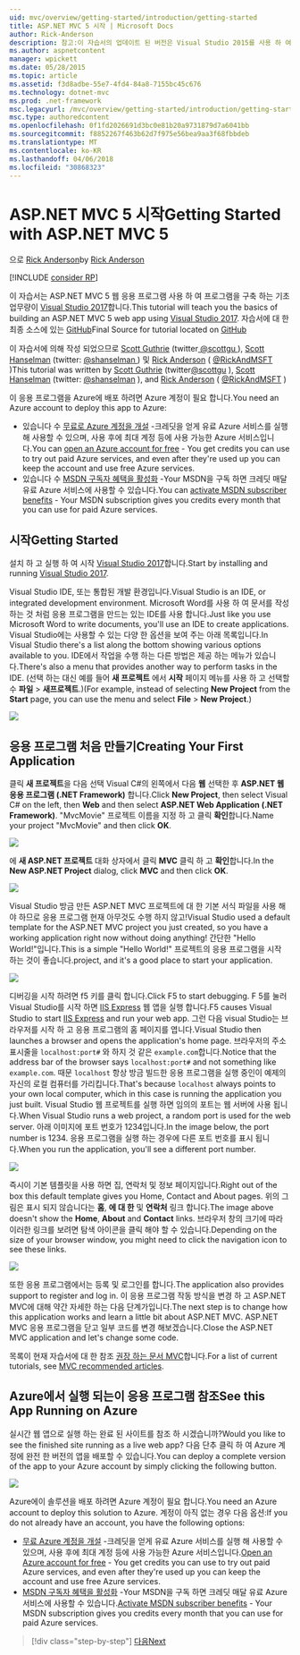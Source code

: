 ```yaml
---
uid: mvc/overview/getting-started/introduction/getting-started
title: ASP.NET MVC 5 시작 | Microsoft Docs
author: Rick-Anderson
description: 참고:이 자습서의 업데이트 된 버전은 Visual Studio 2015를 사용 하 여 사용할 수입니다. 새 자습서에서는 ASP.NET Core MVC 6 많은 improvem 제공 하는 중...
ms.author: aspnetcontent
manager: wpickett
ms.date: 05/28/2015
ms.topic: article
ms.assetid: f3d8adbe-55e7-4fd4-84a8-7155bc45c676
ms.technology: dotnet-mvc
ms.prod: .net-framework
msc.legacyurl: /mvc/overview/getting-started/introduction/getting-started
msc.type: authoredcontent
ms.openlocfilehash: 0f1fd2026691d3bc0e81b20a9731879d7a6041bb
ms.sourcegitcommit: f8852267f463b62d7f975e56bea9aa3f68fbbdeb
ms.translationtype: MT
ms.contentlocale: ko-KR
ms.lasthandoff: 04/06/2018
ms.locfileid: "30868323"
---
```

<a name="getting-started-with-aspnet-mvc-5"></a><span data-ttu-id="76944-104">ASP.NET MVC 5 시작</span><span class="sxs-lookup"><span data-stu-id="76944-104">Getting Started with ASP.NET MVC 5</span></span>
====================
<span data-ttu-id="76944-105">으로 [Rick Anderson](https://github.com/Rick-Anderson)</span><span class="sxs-lookup"><span data-stu-id="76944-105">by [Rick Anderson](https://github.com/Rick-Anderson)</span></span>

[!INCLUDE [consider RP](../../../../includes/razor.md)]

 <span data-ttu-id="76944-106">이 자습서는 ASP.NET MVC 5 웹 응용 프로그램 사용 하 여 프로그램을 구축 하는 기초 업무량이 [Visual Studio 2017](https://www.visualstudio.com/)합니다.</span><span class="sxs-lookup"><span data-stu-id="76944-106">This tutorial will teach you the basics of building an ASP.NET MVC 5 web app using [Visual Studio 2017](https://www.visualstudio.com/).</span></span> <span data-ttu-id="76944-107">자습서에 대 한 최종 소스에 있는 [GitHub](https://github.com/aspnet/Docs/tree/master/aspnet/mvc/overview/getting-started/introduction/sample/MvcMovie/MvcMovie)</span><span class="sxs-lookup"><span data-stu-id="76944-107">Final Source for tutorial located on [GitHub](https://github.com/aspnet/Docs/tree/master/aspnet/mvc/overview/getting-started/introduction/sample/MvcMovie/MvcMovie)</span></span>


 <span data-ttu-id="76944-108">이 자습서에 의해 작성 되었으므로 [Scott Guthrie](https://weblogs.asp.net/scottgu/) (twitter[ @scottgu ](https://twitter.com/scottgu) ), [Scott Hanselman](http://www.hanselman.com/blog/) (twitter: [ @shanselman ](https://twitter.com/shanselman) ) 및 [Rick Anderson](https://twitter.com/RickAndMSFT) ( [ @RickAndMSFT ](https://twitter.com/#!/RickAndMSFT) )</span><span class="sxs-lookup"><span data-stu-id="76944-108">This tutorial was written by [Scott Guthrie](https://weblogs.asp.net/scottgu/) (twitter[@scottgu](https://twitter.com/scottgu) ), [Scott Hanselman](http://www.hanselman.com/blog/) (twitter: [@shanselman](https://twitter.com/shanselman) ), and [Rick Anderson](https://twitter.com/RickAndMSFT) ( [@RickAndMSFT](https://twitter.com/#!/RickAndMSFT) )</span></span>

 <span data-ttu-id="76944-109">이 응용 프로그램을 Azure에 배포 하려면 Azure 계정이 필요 합니다.</span><span class="sxs-lookup"><span data-stu-id="76944-109">You need an Azure account to deploy this app to Azure:</span></span>

 - <span data-ttu-id="76944-110">있습니다 수 [무료로 Azure 계정을 개설](https://azure.microsoft.com/pricing/free-trial/?WT.mc_id=A443DD604) -크레딧을 얻게 유료 Azure 서비스를 실행 해 사용할 수 있으며, 사용 후에 최대 계정 등에 사용 가능한 Azure 서비스입니다.</span><span class="sxs-lookup"><span data-stu-id="76944-110">You can [open an Azure account for free](https://azure.microsoft.com/pricing/free-trial/?WT.mc_id=A443DD604) - You get credits you can use to try out paid Azure services, and even after they're used up you can keep the account and use free Azure services.</span></span>
 - <span data-ttu-id="76944-111">있습니다 수 [MSDN 구독자 혜택을 활성화](https://azure.microsoft.com/pricing/member-offers/msdn-benefits-details/?WT.mc_id=A443DD604) -Your MSDN을 구독 하면 크레딧 매달 유료 Azure 서비스에 사용할 수 있습니다.</span><span class="sxs-lookup"><span data-stu-id="76944-111">You can [activate MSDN subscriber benefits](https://azure.microsoft.com/pricing/member-offers/msdn-benefits-details/?WT.mc_id=A443DD604) - Your MSDN subscription gives you credits every month that you can use for paid Azure services.</span></span>


## <a name="getting-started"></a><span data-ttu-id="76944-112">시작</span><span class="sxs-lookup"><span data-stu-id="76944-112">Getting Started</span></span>

<span data-ttu-id="76944-113">설치 하 고 실행 하 여 시작 [Visual Studio 2017](https://www.visualstudio.com/)합니다.</span><span class="sxs-lookup"><span data-stu-id="76944-113">Start by installing and running [Visual Studio 2017](https://www.visualstudio.com/).</span></span>

<span data-ttu-id="76944-114">Visual Studio IDE, 또는 통합된 개발 환경입니다.</span><span class="sxs-lookup"><span data-stu-id="76944-114">Visual Studio is an IDE, or integrated development environment.</span></span> <span data-ttu-id="76944-115">Microsoft Word를 사용 하 여 문서를 작성 하는 것 처럼 응용 프로그램을 만드는 있는 IDE를 사용 합니다.</span><span class="sxs-lookup"><span data-stu-id="76944-115">Just like you use Microsoft Word to write documents, you'll use an IDE to create applications.</span></span> <span data-ttu-id="76944-116">Visual Studio에는 사용할 수 있는 다양 한 옵션을 보여 주는 아래 목록입니다.</span><span class="sxs-lookup"><span data-stu-id="76944-116">In Visual Studio there's a list along the bottom showing various options available to you.</span></span> <span data-ttu-id="76944-117">IDE에서 작업을 수행 하는 다른 방법은 제공 하는 메뉴가 있습니다.</span><span class="sxs-lookup"><span data-stu-id="76944-117">There's also a menu that provides another way to perform tasks in the IDE.</span></span> <span data-ttu-id="76944-118">(선택 하는 대신 예를 들어 **새 프로젝트** 에서 **시작** 페이지 메뉴를 사용 하 고 선택할 수 **파일** &gt; **새프로젝트**.)</span><span class="sxs-lookup"><span data-stu-id="76944-118">(For example, instead of selecting **New Project** from the **Start** page, you can use the menu and select **File** &gt; **New Project**.)</span></span>


![](getting-started/_static/image1.png)  


## <a name="creating-your-first-application"></a><span data-ttu-id="76944-119">응용 프로그램 처음 만들기</span><span class="sxs-lookup"><span data-stu-id="76944-119">Creating Your First Application</span></span>

<span data-ttu-id="76944-120">클릭 **새 프로젝트**을 다음 선택 Visual C#의 왼쪽에서 다음 **웹** 선택한 후 **ASP.NET 웹 응용 프로그램 (.NET Framework)** 합니다.</span><span class="sxs-lookup"><span data-stu-id="76944-120">Click **New Project**, then select Visual C# on the left, then **Web** and then select **ASP.NET Web Application (.NET Framework)**.</span></span> <span data-ttu-id="76944-121">"MvcMovie" 프로젝트 이름을 지정 하 고 클릭 **확인**합니다.</span><span class="sxs-lookup"><span data-stu-id="76944-121">Name your project "MvcMovie" and then click **OK**.</span></span>

![](getting-started/_static/image2.png)

<span data-ttu-id="76944-122">에 **새 ASP.NET 프로젝트** 대화 상자에서 클릭 **MVC** 클릭 하 고 **확인**합니다.</span><span class="sxs-lookup"><span data-stu-id="76944-122">In the **New ASP.NET Project** dialog, click **MVC** and then click **OK**.</span></span>

![](getting-started/_static/image3.png)

<span data-ttu-id="76944-123">Visual Studio 방금 만든 ASP.NET MVC 프로젝트에 대 한 기본 서식 파일을 사용 해야 하므로 응용 프로그램 현재 아무것도 수행 하지 않고!</span><span class="sxs-lookup"><span data-stu-id="76944-123">Visual Studio used a default template for the ASP.NET MVC project you just created, so you have a working application right now without doing anything!</span></span> <span data-ttu-id="76944-124">간단한 "Hello World!"입니다.</span><span class="sxs-lookup"><span data-stu-id="76944-124">This is a simple "Hello World!"</span></span> <span data-ttu-id="76944-125">프로젝트의 응용 프로그램을 시작 하는 것이 좋습니다.</span><span class="sxs-lookup"><span data-stu-id="76944-125">project, and it's a good place to start your application.</span></span>

![](getting-started/_static/image4.png)

<span data-ttu-id="76944-126">디버깅을 시작 하려면 f5 키를 클릭 합니다.</span><span class="sxs-lookup"><span data-stu-id="76944-126">Click F5 to start debugging.</span></span> <span data-ttu-id="76944-127">F 5를 눌러 Visual Studio를 시작 하면 [IIS Express](https://www.iis.net/learn/extensions/introduction-to-iis-express/iis-express-overview) 웹 앱을 실행 합니다.</span><span class="sxs-lookup"><span data-stu-id="76944-127">F5 causes Visual Studio to start [IIS Express](https://www.iis.net/learn/extensions/introduction-to-iis-express/iis-express-overview) and run your web app.</span></span> <span data-ttu-id="76944-128">그런 다음 visual Studio는 브라우저를 시작 하 고 응용 프로그램의 홈 페이지를 엽니다.</span><span class="sxs-lookup"><span data-stu-id="76944-128">Visual Studio then launches a browser and opens the application's home page.</span></span> <span data-ttu-id="76944-129">브라우저의 주소 표시줄을 `localhost:port#` 와 하지 것 같은 `example.com`합니다.</span><span class="sxs-lookup"><span data-stu-id="76944-129">Notice that the address bar of the browser says `localhost:port#` and not something like `example.com`.</span></span> <span data-ttu-id="76944-130">때문 `localhost` 항상 방금 빌드한 응용 프로그램을 실행 중인이 예제의 자신의 로컬 컴퓨터를 가리킵니다.</span><span class="sxs-lookup"><span data-stu-id="76944-130">That's because `localhost` always points to your own local computer, which in this case is running the application you just built.</span></span> <span data-ttu-id="76944-131">Visual Studio 웹 프로젝트를 실행 하면 임의의 포트는 웹 서버에 사용 됩니다.</span><span class="sxs-lookup"><span data-stu-id="76944-131">When Visual Studio runs a web project, a random port is used for the web server.</span></span> <span data-ttu-id="76944-132">아래 이미지에 포트 번호가 1234입니다.</span><span class="sxs-lookup"><span data-stu-id="76944-132">In the image below, the port number is 1234.</span></span> <span data-ttu-id="76944-133">응용 프로그램을 실행 하는 경우에 다른 포트 번호를 표시 됩니다.</span><span class="sxs-lookup"><span data-stu-id="76944-133">When you run the application, you'll see a different port number.</span></span>

![](getting-started/_static/image5.png)

<span data-ttu-id="76944-134">즉시이 기본 템플릿을 사용 하면 집, 연락처 및 정보 페이지입니다.</span><span class="sxs-lookup"><span data-stu-id="76944-134">Right out of the box this default template gives you Home, Contact and About pages.</span></span> <span data-ttu-id="76944-135">위의 그림은 표시 되지 않습니다는 **홈**, **에 대 한** 및 **연락처** 링크 합니다.</span><span class="sxs-lookup"><span data-stu-id="76944-135">The image above doesn't show the **Home**, **About** and **Contact** links.</span></span> <span data-ttu-id="76944-136">브라우저 창의 크기에 따라 이러한 링크를 보려면 탐색 아이콘을 클릭 해야 할 수 있습니다.</span><span class="sxs-lookup"><span data-stu-id="76944-136">Depending on the size of your browser window, you might need to click the navigation icon to see these links.</span></span>

![](getting-started/_static/image6.png)  

<span data-ttu-id="76944-137">또한 응용 프로그램에서는 등록 및 로그인를 합니다.</span><span class="sxs-lookup"><span data-stu-id="76944-137">The application also provides support to register and log in.</span></span> <span data-ttu-id="76944-138">이 응용 프로그램 작동 방식을 변경 하 고 ASP.NET MVC에 대해 약간 자세한 하는 다음 단계가입니다.</span><span class="sxs-lookup"><span data-stu-id="76944-138">The next step is to change how this application works and learn a little bit about ASP.NET MVC.</span></span> <span data-ttu-id="76944-139">ASP.NET MVC 응용 프로그램을 닫고 일부 코드를 변경 해보겠습니다.</span><span class="sxs-lookup"><span data-stu-id="76944-139">Close the ASP.NET MVC application and let's change some code.</span></span>

<span data-ttu-id="76944-140">목록이 현재 자습서에 대 한 참조 [권장 하는 문서 MVC](../mvc-learning-sequence.md)합니다.</span><span class="sxs-lookup"><span data-stu-id="76944-140">For a list of current tutorials, see [MVC recommended articles](../mvc-learning-sequence.md).</span></span>

## <a name="see-this-app-running-on-azure"></a><span data-ttu-id="76944-141">Azure에서 실행 되는이 응용 프로그램 참조</span><span class="sxs-lookup"><span data-stu-id="76944-141">See this App Running on Azure</span></span>

<span data-ttu-id="76944-142">실시간 웹 앱으로 실행 하는 완료 된 사이트를 참조 하 시겠습니까?</span><span class="sxs-lookup"><span data-stu-id="76944-142">Would you like to see the finished site running as a live web app?</span></span> <span data-ttu-id="76944-143">다음 단추 클릭 하 여 Azure 계정에 완전 한 버전의 앱을 배포할 수 있습니다.</span><span class="sxs-lookup"><span data-stu-id="76944-143">You can deploy a complete version of the app to your Azure account by simply clicking the following button.</span></span>

[![](https://azuredeploy.net/deploybutton.png)](https://azuredeploy.net/?repository=https://github.com/aspnet/Docs/tree/master/aspnet/mvc/overview/getting-started/introduction/sample/MvcMovie&amp;WT.mc_id=deploy_azure_aspnet)

<span data-ttu-id="76944-144">Azure에이 솔루션을 배포 하려면 Azure 계정이 필요 합니다.</span><span class="sxs-lookup"><span data-stu-id="76944-144">You need an Azure account to deploy this solution to Azure.</span></span> <span data-ttu-id="76944-145">계정이 아직 없는 경우 다음 옵션:</span><span class="sxs-lookup"><span data-stu-id="76944-145">If you do not already have an account, you have the following options:</span></span>

- <span data-ttu-id="76944-146">[무료 Azure 계정을 개설](https://azure.microsoft.com/pricing/free-trial/?WT.mc_id=A443DD604) -크레딧을 얻게 유료 Azure 서비스를 실행 해 사용할 수 있으며, 사용 후에 최대 계정 등에 사용 가능한 Azure 서비스입니다.</span><span class="sxs-lookup"><span data-stu-id="76944-146">[Open an Azure account for free](https://azure.microsoft.com/pricing/free-trial/?WT.mc_id=A443DD604) - You get credits you can use to try out paid Azure services, and even after they're used up you can keep the account and use free Azure services.</span></span>
- <span data-ttu-id="76944-147">[MSDN 구독자 혜택을 활성화](https://azure.microsoft.com/pricing/member-offers/msdn-benefits-details/?WT.mc_id=A443DD604) -Your MSDN을 구독 하면 크레딧 매달 유료 Azure 서비스에 사용할 수 있습니다.</span><span class="sxs-lookup"><span data-stu-id="76944-147">[Activate MSDN subscriber benefits](https://azure.microsoft.com/pricing/member-offers/msdn-benefits-details/?WT.mc_id=A443DD604) - Your MSDN subscription gives you credits every month that you can use for paid Azure services.</span></span>

> [!div class="step-by-step"]
> [<span data-ttu-id="76944-148">다음</span><span class="sxs-lookup"><span data-stu-id="76944-148">Next</span></span>](adding-a-controller.md)

